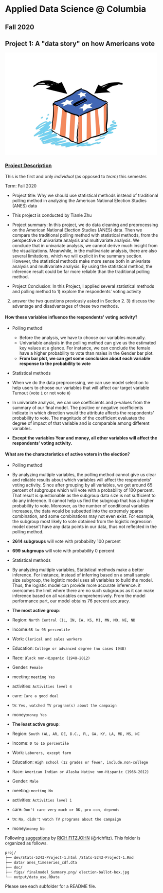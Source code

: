 # Applied Data Science @ Columbia
## Fall 2020
## Project 1: A "data story" on how Americans vote

<img src="figs/election-ballot-box.jpg" width="500">

### [Project Description](doc/)
This is the first and only *individual* (as opposed to *team*) this semester. 

Term: Fall 2020

+ Project title: Why we should use statistical methods instead of traditional polling method in analyzing the American National Election Studies (ANES) data
+ This project is conducted by Tianle Zhu

+ Project summary: In this project, we do data cleaning and preprocessing on the American National Election Studies (ANES) data. Then we compare the traditional polling method with statistical methods, from the perspective of univariate analysis and multivariate analysis. We conclude that in univariate analysis, we cannot derive much insight from the visualizations. Meanwhile, in the multivariate analysis, there are also several limitations, which we will explicit in the summary section. However, the statistical methods make more sense both in univariate analysis and multivariate analysis. By using the statistical method, the inference result could be far more reliable than the traditional polling method. 

+ Project Conclusion: 
In this Project, I applied several statistical methods and polling method to 1) explore the respondents' voting activity
2) answer the two questions previously asked in Section 2. 3) discuss the advantage and disadvantages of these two methods.

#### **How these variables influence the respondents' voting activity?**
 + Polling method
   + Before the analysis, we have to choose our variables manually. 
   + Univariable analysis in the polling method can give us the estimated key values at a glance. For instance, we can conclude the female have a higher probability to vote than males in the Gender bar plot. 
   + **From bar plot, we can get some conclusion about each variable response to the probability to vote**
 
 + Statistical methods
 + When we do the data preprocessing, we can use model selection to help users to choose our variables that will affect our target variable Turnout (vote `1` or not vote `0`)
 + In univariate analysis, we can use coefficients and p-values from the summary of our final model. The positive or negative coefficients indicate in which direction would the attribute affects the respondents' probability to vote. The magnitude of the coefficient evaluates the degree of impact of that variable and is comparable among different variables.
 + **Except the variables Year and money, all other variables will affect the respondents' voting activity.** 

#### **What are the characteristics of active voters in the election?**
 + Polling method
  + By analyzing multiple variables, the polling method cannot give us clear and reliable results about which variables will affect the respondents' voting activity. Since after grouping by all variables, we get around 65 percent of subgroups which will vote with a probability of 100 percent. That result is questionable as the subgroup data size is not sufficient to do any inference. It cannot help us find the subgroup that has a higher probability to vote. Moreover, as the number of conditional variables increases, the data would be subsetted into the extremely sparse combination, and some combinations may not even exist. For example, the subgroup most likely to vote obtained from the logistic regression model doesn't have any data points in our data, thus not reflected in the polling method. 
  + **2614 subgroups** will vote with probability 100 percent 
  + **699 subgroups** will vote with probability 0 percent 
 
 + Statistical methods
  + By analyzing multiple variables, Statistical methods make a better inference. For instance, instead of inferring based on a small sample size subgroup, the logistic model uses all variables to build the model. Thus, the logistic model can provide more accurate inference. it overcomes the limit where there are no such subgroups as it can make inference based on all variables comprehensively. From the model performance part, our model obtains 76 percent accuracy.
  + **The most active group**:  
   + Region: `North Central (IL, IN, IA, KS, MI, MN, MO, NE, ND` 
   + Income:`68 to 95 percentile`
   + Work: `Clerical and sales workers`
   + Education: `College or advanced degree (no cases 1948)`
   + Race: `Black non-Hispanic (1948-2012)`
   + Gender: `Female`
   + meeting: `meeting Yes`
   + activities: `Activities level 4`
   + care: `Care a good deal`
   + tv: `Yes, watched TV program(s) about the campaign`
   + money:`money Yes` 
  + **The least active group**: 
   + Region: `South (AL, AR, DE, D.C., FL, GA, KY, LA, MD, MS, NC` 
   + Income: `0 to 16 percentile`
   + Work: `Laborers, except farm`
   + Education: `High school (12 grades or fewer, include.non-college`
   + Race: `American Indian or Alaska Native non-Hispanic (1966-2012)`
   + Gender: `Male`
   + meeting: `meeting No`
   + activities: `Activities level 1`
   + care: `Don't care very much or DK, pro-con, depends`
   + tv: `No, didn't watch TV programs about the campaign`
   + money:`money No`

Following [suggestions](http://nicercode.github.io/blog/2013-04-05-projects/) by [RICH FITZJOHN](http://nicercode.github.io/about/#Team) (@richfitz). This folder is organized as follows.

```
proj/
├── dev/Stats-5243-Project-1.html /Stats-5243-Project-1.Rmd
├── data/ anes_timeseries_cdf.dta
├── doc/
├── figs/ finalmodel_Summary.png/ election-ballot-box.jpg
└── output/data_use.RData
```

Please see each subfolder for a README file.
